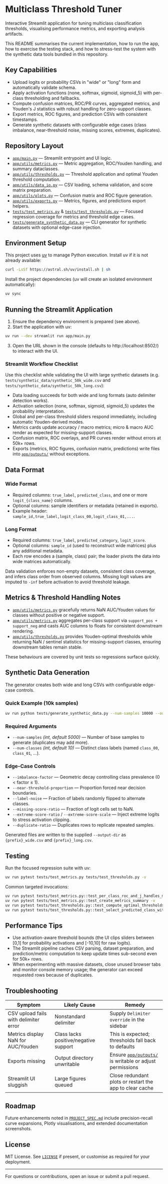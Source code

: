 # Multiclass Threshold Tuner

Interactive Streamlit application for tuning multiclass classification thresholds, visualising performance metrics, and exporting analysis artifacts.

This README summarises the current implementation, how to run the app, how to exercise the testing stack, and how to stress-test the system with the synthetic data tools bundled in this repository.

## Key Capabilities

- Upload logits or probability CSVs in "wide" or "long" form and automatically validate schema.
- Apply activation functions (none, softmax, sigmoid, sigmoid_5) with per-class thresholding and fallbacks.
- Compute confusion matrices, ROC/PR curves, aggregated metrics, and Youden's J statistics with robust handling for zero-support classes.
- Export metrics, ROC figures, and prediction CSVs with consistent timestamps.
- Generate synthetic datasets with configurable edge cases (class imbalance, near-threshold noise, missing scores, extremes, duplicates).

## Repository Layout

- [`app/main.py`](app/main.py) — Streamlit entrypoint and UI logic.
- [`app/utils/metrics.py`](app/utils/metrics.py) — Metric aggregation, ROC/Youden handling, and summary dataclasses.
- [`app/utils/thresholds.py`](app/utils/thresholds.py) — Threshold application and optimal Youden threshold computation.
- [`app/utils/data_io.py`](app/utils/data_io.py) — CSV loading, schema validation, and score matrix preparation.
- [`app/utils/plots.py`](app/utils/plots.py) — Confusion matrix and ROC figure generation.
- [`app/utils/exports.py`](app/utils/exports.py) — Metrics, figures, and predictions export helpers.
- [`tests/test_metrics.py`](tests/test_metrics.py) & [`tests/test_thresholds.py`](tests/test_thresholds.py) — Focused regression coverage for metrics and threshold edge cases.
- [`tests/generate_synthetic_data.py`](tests/generate_synthetic_data.py) — CLI generator for synthetic datasets with optional edge-case injection.

## Environment Setup

This project uses [uv](https://github.com/astral-sh/uv) to manage Python execution. Install uv if it is not already available:

```bash
curl -LsSf https://astral.sh/uv/install.sh | sh
```

Install the project dependencies (uv will create an isolated environment automatically):

```bash
uv sync
```

## Running the Streamlit Application

1. Ensure the dependency environment is prepared (see above).
2. Start the application with uv:

```bash
uv run --dev streamlit run app/main.py
```

3. Open the URL shown in the console (defaults to http://localhost:8502/) to interact with the UI.

### Streamlit Workflow Checklist

Use this checklist while validating the UI with large synthetic datasets (e.g. `tests/synthetic_data/synthetic_50k_wide.csv` and `tests/synthetic_data/synthetic_50k_long.csv`):

- Data loading succeeds for both wide and long formats (auto delimiter detection works).
- Activation selection (none, softmax, sigmoid, sigmoid_5) updates the probability interpretation.
- Global and per-class threshold sliders respond immediately, including automatic Youden-derived modes.
- Metrics cards update accuracy / macro metrics; micro & macro AUC render as expected for missing-support classes.
- Confusion matrix, ROC overlays, and PR curves render without errors at 50k+ rows.
- Exports (metrics, ROC figures, confusion matrix, predictions) write files into [`app/outputs/`](app/outputs/) without exceptions.

## Data Format

### Wide Format

- Required columns: `true_label`, `predicted_class`, and one or more `logit_{class_name}` columns.
- Optional columns: sample identifiers or metadata (retained in exports).
- Example header: `sample_id,true_label,logit_class_00,logit_class_01,...`.

### Long Format

- Required columns: `true_label`, `predicted_category`, `logit_score`.
- Optional columns: `sample_id` (used to reconstruct wide matrices) plus any additional metadata.
- Each row encodes a (sample, class) pair; the loader pivots the data into wide matrices automatically.

Data validation enforces non-empty datasets, consistent class coverage, and infers class order from observed columns. Missing logit values are imputed to `-inf` before activation to avoid threshold leakage.

## Metrics & Threshold Handling Notes

- [`app/utils/metrics.py`](app/utils/metrics.py) gracefully returns NaN AUC/Youden values for classes without positive or negative support.
- [`app/utils/metrics.py`](app/utils/metrics.py) aggregates per-class support via `support_pos + support_neg` and casts AUC columns to floats for consistent downstream rendering.
- [`app/utils/thresholds.py`](app/utils/thresholds.py) provides Youden-optimal thresholds while returning NaN / sentinel statistics for missing-support classes, ensuring downstream tables remain stable.

These behaviours are covered by unit tests so regressions surface quickly.

## Synthetic Data Generation

The generator creates both wide and long CSVs with configurable edge-case controls.

### Quick Example (10k samples)

```bash
uv run python tests/generate_synthetic_data.py --num-samples 10000 --output-dir tests/synthetic_data --prefix synthetic_10k
```

### Required Arguments

- `--num-samples` *(int, default 5000)* — Number of base samples to generate (duplicates may add more).
- `--num-classes` *(int, default 10)* — Distinct class labels (named `class_00`, `class_01`, ...).

### Edge-Case Controls

- `--imbalance-factor` — Geometric decay controlling class prevalence (0 < factor ≤ 1).
- `--near-threshold-proportion` — Proportion forced near decision boundaries.
- `--label-noise` — Fraction of labels randomly flipped to alternate classes.
- `--missing-score-ratio` — Fraction of logit cells set to NaN.
- `--extreme-score-ratio` / `--extreme-score-scale` — Inject extreme logits to stress activation clipping.
- `--duplicate-ratio` — Duplicates rows to replicate repeated samples.

Generated files are written to the supplied `--output-dir` as `{prefix}_wide.csv` and `{prefix}_long.csv`.

## Testing

Run the focused regression suite with uv:

```bash
uv run pytest tests/test_metrics.py tests/test_thresholds.py -v
```

Common targeted invocations:

```bash
uv run pytest tests/test_metrics.py::test_per_class_roc_and_j_handles_missing_support -v
uv run pytest tests/test_metrics.py::test_create_metrics_summary -v
uv run pytest tests/test_thresholds.py::test_compute_optimal_thresholds_handles_missing_support -v
uv run pytest tests/test_thresholds.py::test_select_predicted_class_with_no_valid_scores -v
```

## Performance Tips

- Use activation-aware threshold bounds (the UI clips sliders between [0,1] for probability activations and [-10,10] for raw logits).
- The Streamlit pipeline caches CSV parsing, dataset preparation, and prediction/metric computation to keep update times sub-second even for 50k+ rows.
- When experimenting with massive datasets, close unused browser tabs and monitor console memory usage; the generator can exceed requested rows because of duplicates.

## Troubleshooting

| Symptom | Likely Cause | Remedy |
| --- | --- | --- |
| CSV upload fails with delimiter error | Nonstandard delimiter | Supply `Delimiter override` in the sidebar |
| Metrics display NaN for AUC/Youden | Class lacks positive/negative support | This is expected; thresholds fall back to defaults |
| Exports missing | Output directory unwritable | Ensure [`app/outputs/`](app/outputs/) is writable or adjust permissions |
| Streamlit UI sluggish | Large figures queued | Close redundant plots or restart the app to clear cache |

## Roadmap

Future enhancements noted in [`PROJECT_SPEC.md`](PROJECT_SPEC.md) include precision-recall curve expansions, Plotly visualisations, and extended documentation screenshots.

## License

MIT License. See [`LICENSE`](LICENSE) if present, or customise as required for your deployment.

---

For questions or contributions, open an issue or submit a pull request.